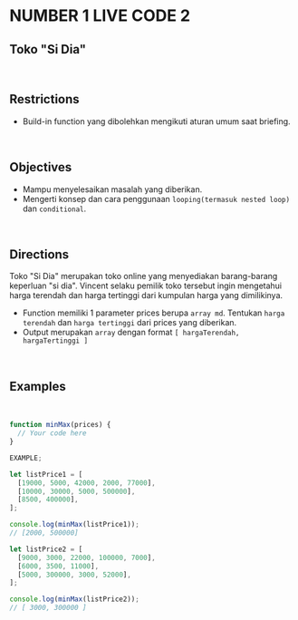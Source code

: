 # NUMBER 1 LIVE CODE 2

## **Toko "Si Dia"**

<br>

## Restrictions
- Build-in function yang dibolehkan mengikuti aturan umum saat briefing.

<br>

## Objectives
- Mampu menyelesaikan masalah yang diberikan.
- Mengerti konsep dan cara penggunaan `looping(termasuk nested loop)` dan `conditional`.

<br>

## Directions

Toko "Si Dia" merupakan toko online yang menyediakan barang-barang keperluan "si dia". Vincent selaku pemilik toko tersebut ingin mengetahui harga terendah dan harga tertinggi dari kumpulan harga yang dimilikinya.
- Function memiliki 1 parameter prices berupa `array md`. Tentukan `harga terendah` dan `harga tertinggi` dari prices yang diberikan.
- Output merupakan `array` dengan format `[ hargaTerendah, hargaTertinggi ]`

<br>

## Examples

<br>

```js
function minMax(prices) {
  // Your code here
}

EXAMPLE;

let listPrice1 = [
  [19000, 5000, 42000, 2000, 77000],
  [10000, 30000, 5000, 500000],
  [8500, 400000],
];

console.log(minMax(listPrice1));
// [2000, 500000]

let listPrice2 = [
  [9000, 3000, 22000, 100000, 7000],
  [6000, 3500, 11000],
  [5000, 300000, 3000, 52000],
];

console.log(minMax(listPrice2));
// [ 3000, 300000 ]
```
